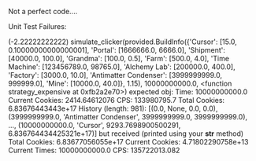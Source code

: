 Not a perfect code....

Unit Test Failures:

(-2.22222222222) simulate_clicker(provided.BuildInfo({'Cursor': [15.0, 0.10000000000000001], 'Portal': [1666666.0, 6666.0], 'Shipment': [40000.0, 100.0], 'Grandma': [100.0, 0.5], 'Farm': [500.0, 4.0], 'Time Machine': [123456789.0, 98765.0], 'Alchemy Lab': [200000.0, 400.0], 'Factory': [3000.0, 10.0], 'Antimatter Condenser': [3999999999.0, 999999.0], 'Mine': [10000.0, 40.0]}, 1.15), 10000000000.0, <function strategy_expensive at 0xfb2a2e70>) expected obj: Time: 10000000000.0 Current Cookies: 2414.64612076 CPS: 133980795.7 Total Cookies: 6.83676443443e+17 History (length: 981): [(0.0, None, 0.0, 0.0), (3999999999.0, 'Antimatter Condenser', 3999999999.0, 3999999999.0), ..., (10000000000.0, 'Cursor', 9293.7698900500291, 6.836764434425321e+17)] but received (printed using your __str__ method) Total Cookies: 6.83677056055e+17 Current Cookies: 4.71802290758e+13 Current Times: 10000000000.0 CPS: 135722013.082

